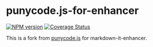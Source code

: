 # punycode.js-for-enhancer

[![NPM version](https://img.shields.io/npm/v/punycode.js-for-enhancer.svg?style=flat)](https://www.npmjs.org/package/punycode.js-for-enhancer)
[![Coverage Status](https://codecov.io/gh/Dedicatus546/markdown-it-enhancer/branch/main/graph/badge.svg?component=punycode)](https://app.codecov.io/github/Dedicatus546/markdown-it-enhancer/tree/main?components%5B0%5D=punycode)

This is a fork from [punycode.js](https://github.com/mathiasbynens/punycode.js) for markdown-it-enhancer.
